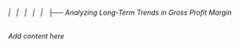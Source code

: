 ###### |   |   |   |   |   ├── Analyzing Long-Term Trends in Gross Profit Margin

*Add content here*